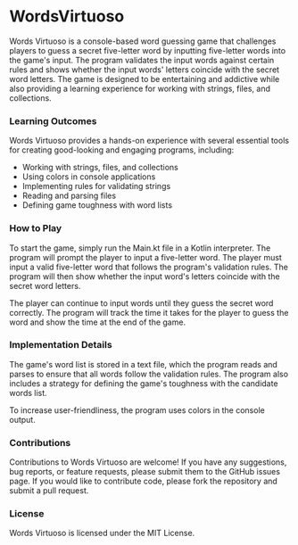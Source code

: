 # WordsVirtuoso
Words Virtuoso is a console-based word guessing game that challenges players to guess a secret five-letter word by inputting five-letter words into the game's input. The program validates the input words against certain rules and shows whether the input words' letters coincide with the secret word letters. The game is designed to be entertaining and addictive while also providing a learning experience for working with strings, files, and collections.

### Learning Outcomes
Words Virtuoso provides a hands-on experience with several essential tools for creating good-looking and engaging programs, including:

* Working with strings, files, and collections
* Using colors in console applications
* Implementing rules for validating strings
* Reading and parsing files
* Defining game toughness with word lists
### How to Play
To start the game, simply run the Main.kt file in a Kotlin interpreter. The program will prompt the player to input a five-letter word. The player must input a valid five-letter word that follows the program's validation rules. The program will then show whether the input word's letters coincide with the secret word letters.

The player can continue to input words until they guess the secret word correctly. The program will track the time it takes for the player to guess the word and show the time at the end of the game.

### Implementation Details
The game's word list is stored in a text file, which the program reads and parses to ensure that all words follow the validation rules. The program also includes a strategy for defining the game's toughness with the candidate words list.

To increase user-friendliness, the program uses colors in the console output.

### Contributions
Contributions to Words Virtuoso are welcome! If you have any suggestions, bug reports, or feature requests, please submit them to the GitHub issues page. If you would like to contribute code, please fork the repository and submit a pull request.

### License
Words Virtuoso is licensed under the MIT License.
